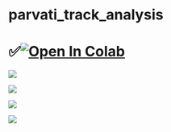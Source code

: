 # parvati_track_analysis
# ✅<a href="https://colab.research.google.com/github/1kaiser/parvati_track_analysis/blob/main/ICESAT_2_Tracks_plot_parvati_basin.ipynb" target="_parent"><img src="https://colab.research.google.com/assets/colab-badge.svg" alt="Open In Colab"/></a>

![](https://github.com/1kaiser/parvati_track_analysis/assets/26379748/6700249b-f471-4c7c-a837-cdb35c18f30b)

![](https://github.com/1kaiser/parvati_track_analysis/assets/26379748/441ff676-495e-45cf-b34a-9199804d8b46)

![](https://github.com/1kaiser/parvati_track_analysis/assets/26379748/730b24da-0286-4d6c-8785-ed9dcdaa0d48)

![](https://github.com/1kaiser/parvati_track_analysis/assets/26379748/2205928e-feec-4292-bde8-95fda1904249)
